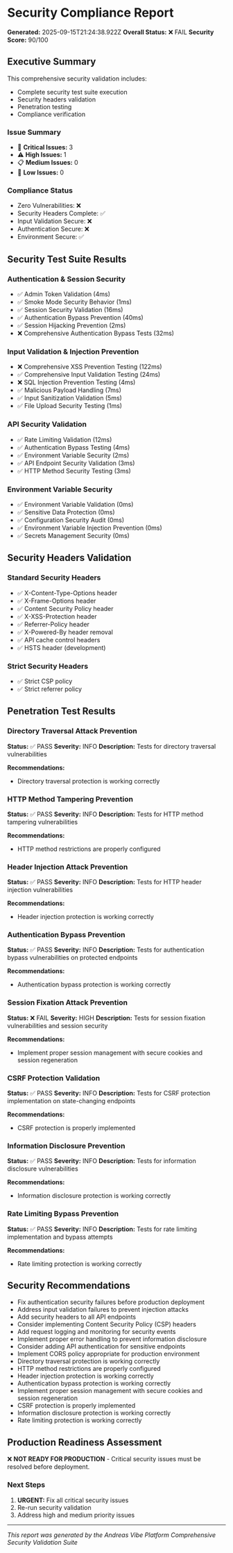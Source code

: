 
# Security Compliance Report

**Generated:** 2025-09-15T21:24:38.922Z
**Overall Status:** ❌ FAIL
**Security Score:** 90/100

## Executive Summary

This comprehensive security validation includes:
- Complete security test suite execution
- Security headers validation
- Penetration testing
- Compliance verification

### Issue Summary
- 🚨 **Critical Issues:** 3
- ⚠️ **High Issues:** 1
- 📋 **Medium Issues:** 0
- 📝 **Low Issues:** 0

### Compliance Status
- Zero Vulnerabilities: ❌
- Security Headers Complete: ✅
- Input Validation Secure: ❌
- Authentication Secure: ❌
- Environment Secure: ✅

## Security Test Suite Results

### Authentication & Session Security
- ✅ Admin Token Validation (4ms)
- ✅ Smoke Mode Security Behavior (1ms)
- ✅ Session Security Validation (16ms)
- ✅ Authentication Bypass Prevention (40ms)
- ✅ Session Hijacking Prevention (2ms)
- ❌ Comprehensive Authentication Bypass Tests (32ms)

### Input Validation & Injection Prevention
- ❌ Comprehensive XSS Prevention Testing (122ms)
- ✅ Comprehensive Input Validation Testing (24ms)
- ❌ SQL Injection Prevention Testing (4ms)
- ✅ Malicious Payload Handling (7ms)
- ✅ Input Sanitization Validation (5ms)
- ✅ File Upload Security Testing (1ms)

### API Security Validation
- ✅ Rate Limiting Validation (12ms)
- ✅ Authentication Bypass Testing (4ms)
- ✅ Environment Variable Security (2ms)
- ✅ API Endpoint Security Validation (3ms)
- ✅ HTTP Method Security Testing (3ms)

### Environment Variable Security
- ✅ Environment Variable Validation (0ms)
- ✅ Sensitive Data Protection (0ms)
- ✅ Configuration Security Audit (0ms)
- ✅ Environment Variable Injection Prevention (0ms)
- ✅ Secrets Management Security (0ms)

## Security Headers Validation

### Standard Security Headers
- ✅ X-Content-Type-Options header
- ✅ X-Frame-Options header
- ✅ Content Security Policy header
- ✅ X-XSS-Protection header
- ✅ Referrer-Policy header
- ✅ X-Powered-By header removal
- ✅ API cache control headers
- ✅ HSTS header (development)

### Strict Security Headers
- ✅ Strict CSP policy
- ✅ Strict referrer policy

## Penetration Test Results

### Directory Traversal Attack Prevention
**Status:** ✅ PASS
**Severity:** INFO
**Description:** Tests for directory traversal vulnerabilities

**Recommendations:**
- Directory traversal protection is working correctly

### HTTP Method Tampering Prevention
**Status:** ✅ PASS
**Severity:** INFO
**Description:** Tests for HTTP method tampering vulnerabilities

**Recommendations:**
- HTTP method restrictions are properly configured

### Header Injection Attack Prevention
**Status:** ✅ PASS
**Severity:** INFO
**Description:** Tests for HTTP header injection vulnerabilities

**Recommendations:**
- Header injection protection is working correctly

### Authentication Bypass Prevention
**Status:** ✅ PASS
**Severity:** INFO
**Description:** Tests for authentication bypass vulnerabilities on protected endpoints

**Recommendations:**
- Authentication bypass protection is working correctly

### Session Fixation Attack Prevention
**Status:** ❌ FAIL
**Severity:** HIGH
**Description:** Tests for session fixation vulnerabilities and session security

**Recommendations:**
- Implement proper session management with secure cookies and session regeneration

### CSRF Protection Validation
**Status:** ✅ PASS
**Severity:** INFO
**Description:** Tests for CSRF protection implementation on state-changing endpoints

**Recommendations:**
- CSRF protection is properly implemented

### Information Disclosure Prevention
**Status:** ✅ PASS
**Severity:** INFO
**Description:** Tests for information disclosure vulnerabilities

**Recommendations:**
- Information disclosure protection is working correctly

### Rate Limiting Bypass Prevention
**Status:** ✅ PASS
**Severity:** INFO
**Description:** Tests for rate limiting implementation and bypass attempts

**Recommendations:**
- Rate limiting protection is working correctly


## Security Recommendations

- Fix authentication security failures before production deployment
- Address input validation failures to prevent injection attacks
- Add security headers to all API endpoints
- Consider implementing Content Security Policy (CSP) headers
- Add request logging and monitoring for security events
- Implement proper error handling to prevent information disclosure
- Consider adding API authentication for sensitive endpoints
- Implement CORS policy appropriate for production environment
- Directory traversal protection is working correctly
- HTTP method restrictions are properly configured
- Header injection protection is working correctly
- Authentication bypass protection is working correctly
- Implement proper session management with secure cookies and session regeneration
- CSRF protection is properly implemented
- Information disclosure protection is working correctly
- Rate limiting protection is working correctly

## Production Readiness Assessment

❌ **NOT READY FOR PRODUCTION** - Critical security issues must be resolved before deployment.

### Next Steps
1. **URGENT:** Fix all critical security issues
2. Re-run security validation
3. Address high and medium priority issues

---
*This report was generated by the Andreas Vibe Platform Comprehensive Security Validation Suite*
